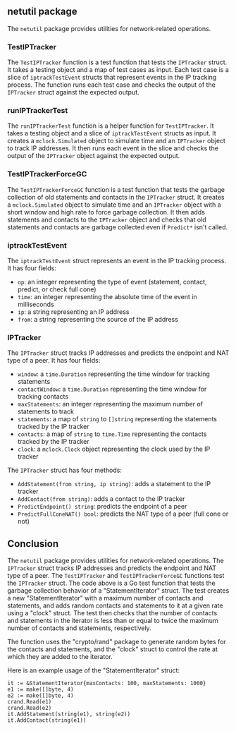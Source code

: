 ## netutil package

The `netutil` package provides utilities for network-related operations.

### TestIPTracker

The `TestIPTracker` function is a test function that tests the `IPTracker` struct. It takes a testing object and a map of test cases as input. Each test case is a slice of `iptrackTestEvent` structs that represent events in the IP tracking process. The function runs each test case and checks the output of the `IPTracker` struct against the expected output.

### runIPTrackerTest

The `runIPTrackerTest` function is a helper function for `TestIPTracker`. It takes a testing object and a slice of `iptrackTestEvent` structs as input. It creates a `mclock.Simulated` object to simulate time and an `IPTracker` object to track IP addresses. It then runs each event in the slice and checks the output of the `IPTracker` object against the expected output.

### TestIPTrackerForceGC

The `TestIPTrackerForceGC` function is a test function that tests the garbage collection of old statements and contacts in the `IPTracker` struct. It creates a `mclock.Simulated` object to simulate time and an `IPTracker` object with a short window and high rate to force garbage collection. It then adds statements and contacts to the `IPTracker` object and checks that old statements and contacts are garbage collected even if `Predict*` isn't called.

### iptrackTestEvent

The `iptrackTestEvent` struct represents an event in the IP tracking process. It has four fields:

- `op`: an integer representing the type of event (statement, contact, predict, or check full cone)
- `time`: an integer representing the absolute time of the event in milliseconds
- `ip`: a string representing an IP address
- `from`: a string representing the source of the IP address

### IPTracker

The `IPTracker` struct tracks IP addresses and predicts the endpoint and NAT type of a peer. It has four fields:

- `window`: a `time.Duration` representing the time window for tracking statements
- `contactWindow`: a `time.Duration` representing the time window for tracking contacts
- `maxStatements`: an integer representing the maximum number of statements to track
- `statements`: a map of `string` to `[]string` representing the statements tracked by the IP tracker
- `contacts`: a map of `string` to `time.Time` representing the contacts tracked by the IP tracker
- `clock`: a `mclock.Clock` object representing the clock used by the IP tracker

The `IPTracker` struct has four methods:

- `AddStatement(from string, ip string)`: adds a statement to the IP tracker
- `AddContact(from string)`: adds a contact to the IP tracker
- `PredictEndpoint() string`: predicts the endpoint of a peer
- `PredictFullConeNAT() bool`: predicts the NAT type of a peer (full cone or not)

## Conclusion

The `netutil` package provides utilities for network-related operations. The `IPTracker` struct tracks IP addresses and predicts the endpoint and NAT type of a peer. The `TestIPTracker` and `TestIPTrackerForceGC` functions test the `IPTracker` struct. The code above is a Go test function that tests the garbage collection behavior of a "StatementIterator" struct. The test creates a new "StatementIterator" with a maximum number of contacts and statements, and adds random contacts and statements to it at a given rate using a "clock" struct. The test then checks that the number of contacts and statements in the iterator is less than or equal to twice the maximum number of contacts and statements, respectively.

The function uses the "crypto/rand" package to generate random bytes for the contacts and statements, and the "clock" struct to control the rate at which they are added to the iterator.

Here is an example usage of the "StatementIterator" struct:

```
it := &StatementIterator{maxContacts: 100, maxStatements: 1000}
e1 := make([]byte, 4)
e2 := make([]byte, 4)
crand.Read(e1)
crand.Read(e2)
it.AddStatement(string(e1), string(e2))
it.AddContact(string(e1))
```